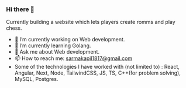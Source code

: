 ### Hi there 👋

<!--
**kapilsarma2002/kapilsarma2002** is a ✨ _special_ ✨ repository because its `README.md` (this file) appears on your GitHub profile.

Here are some ideas to get you started:
-->

Currently building a website which lets players create romms and play chess.

- 🔭 I’m currently working on Web development.
- 🌱 I’m currently learning Golang.
- 💬 Ask me about Web development.
- 📫 How to reach me: sarmakapil1817@gmail.com
- Some of the technologies I have worked with (not limited to) : React, Angular, Next, Node, TailwindCSS, JS, TS,  C++(for problem solving), MySQL, Postgres.
